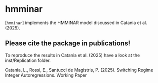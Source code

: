 # hmminar

[`hmminar`] implements the HMMINAR model discussed in Catania et al. (2025).
## Please cite the package in publications!

To reproduce the results in Catania et al. (2025) have a look at the inst/Replication folder.

Catania, L., Rossi, E., Santucci de Magistris, P.  (2025).
Switching Regime Integer Autoregressions.
Working Paper
